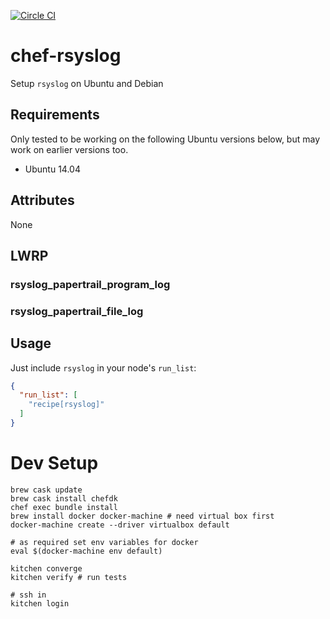 [![Circle CI](https://circleci.com/gh/kinesisptyltd/chef-rsyslog.svg?style=svg)](https://circleci.com/gh/kinesisptyltd/chef-rsyslog)

# chef-rsyslog

Setup `rsyslog` on Ubuntu and Debian

## Requirements

Only tested to be working on the following Ubuntu versions below, but may work on earlier versions too.

- Ubuntu 14.04

## Attributes

None

## LWRP

### rsyslog_papertrail_program_log

### rsyslog_papertrail_file_log

## Usage

Just include `rsyslog` in your node's `run_list`:

```json
{
  "run_list": [
    "recipe[rsyslog]"
  ]
}
```

# Dev Setup

```
brew cask update
brew cask install chefdk
chef exec bundle install
brew install docker docker-machine # need virtual box first
docker-machine create --driver virtualbox default

# as required set env variables for docker
eval $(docker-machine env default)

kitchen converge
kitchen verify # run tests

# ssh in
kitchen login
```
